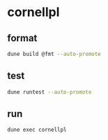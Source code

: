 # cornellpl

## format

```bash
dune build @fmt --auto-promote
```

## test

```bash
dune runtest --auto-promote
```

## run

```bash
dune exec cornellpl
```
